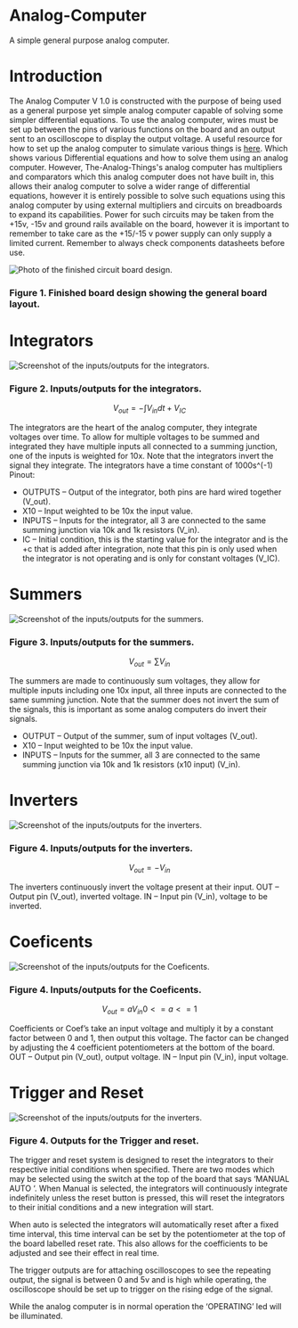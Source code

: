 # Analog-Computer
A simple general purpose analog computer.

# Introduction
The Analog Computer V 1.0 is constructed with the purpose of being used as a general purpose yet simple analog computer capable of solving some simpler differential equations. To use the analog computer, wires must be set up between the pins of various functions on the board and an output sent to an oscilloscope to display the output voltage. A useful resource for how to set up the analog computer to simulate various things is [here](https://the-analog-thing.org/THAT_First_Steps.pdf). Which shows various Differential equations and how to solve them using an analog computer. However, The-Analog-Things's analog computer has multipliers and comparators which this analog computer does not have built in, this allows their analog computer to solve a wider range of differential equations, however it is entirely possible to solve such equations using this analog computer by using external multipliers and circuits on breadboards to expand its capabilities. Power for such circuits may be taken from the +15v, -15v and ground rails available on the board, however it is important to remember to take care as the +15/-15 v power supply can only supply a limited current. Remember to always check components datasheets before use.

![Photo of the finished circuit board design.](/Images/Board.PNG)
### Figure 1. Finished board design showing the general board layout.

# Integrators
![Screenshot of the inputs/outputs for the integrators.](/Images/integrator.PNG)
### Figure 2. Inputs/outputs for the integrators.

```math
V_{out} = - \int V_{in} dt + V_{IC}
```

The integrators are the heart of the analog computer, they integrate voltages over time. To allow for multiple voltages to be summed and integrated they have multiple inputs all connected to a summing junction, one of the inputs is weighted for 10x. 
Note that the integrators invert the signal they integrate.
The integrators have a time constant of 1000s^(-1)
Pinout:
* OUTPUTS – Output of the integrator, both pins are hard wired together (V_out). 
* X10 – Input weighted to be 10x the input value.
* INPUTS – Inputs for the integrator, all 3 are connected to the same summing junction via 10k and 1k resistors (V_in).
* IC – Initial condition, this is the starting value for the integrator and is the +c that is added after integration, note that this pin is only used when the integrator is not operating and is only for constant voltages (V_IC).

# Summers
![Screenshot of the inputs/outputs for the summers.](/Images/Summer.PNG)
### Figure 3. Inputs/outputs for the summers.

```math
V_{out} = \sum V_{in}
```

The summers are made to continuously sum voltages, they allow for multiple inputs including one 10x input, all three inputs are connected to the same summing junction. Note that the summer does not invert the sum of the signals, this is important as some analog computers do invert their signals.
* OUTPUT – Output of the summer, sum of input voltages (V_out).
* X10 – Input weighted to be 10x the input value.
* INPUTS – Inputs for the summer, all 3 are connected to the same summing junction via 10k and 1k resistors (x10 input) (V_in).

# Inverters
![Screenshot of the inputs/outputs for the inverters.](/Images/inverter.PNG)
### Figure 4. Inputs/outputs for the inverters.

```math
V_{out} = - V_{in}
```
The inverters continuously invert the voltage present at their input.
OUT – Output pin (V_out), inverted voltage.
IN – Input pin (V_in), voltage to be inverted.

# Coeficents
![Screenshot of the inputs/outputs for the Coeficents.](/Images/Coef.PNG)
### Figure 4. Inputs/outputs for the Coeficents.

```math
V_{out} = aV_{in} {0<=a<=1}
```
Coefficients or Coef’s take an input voltage and multiply it by a constant factor between 0 and 1, then output this voltage. The factor can be changed by adjusting the 4 coefficient potentiometers at the bottom of the board.
OUT – Output pin (V_out), output voltage.
IN – Input pin (V_in), input voltage.

# Trigger and Reset
![Screenshot of the inputs/outputs for the inverters.](/Images/Trigger.PNG)
### Figure 4. Outputs for the Trigger and reset.

The trigger and reset system is designed to reset the integrators to their respective initial conditions when specified. There are two modes which may be selected using the switch at the top of the board that says ‘MANUAL AUTO ‘. When Manual is selected, the integrators will continuously integrate indefinitely unless the reset button is pressed, this will reset the integrators to their initial conditions and a new integration will start.

When auto is selected the integrators will automatically reset after a fixed time interval, this time interval can be set by the potentiometer at the top of the board labelled reset rate. This also allows for the coefficients to be adjusted and see their effect in real time.

The trigger outputs are for attaching oscilloscopes to see the repeating output, the signal is between 0 and 5v and is high while operating, the oscilloscope should be set up to trigger on the rising edge of the signal.

While the analog computer is in normal operation the ‘OPERATING’ led will be illuminated.
